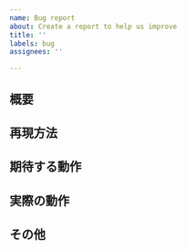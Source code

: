 ```yaml
---
name: Bug report
about: Create a report to help us improve
title: ''
labels: bug
assignees: ''

---
```


## 概要
<!-- バグの概要。簡潔に書いてください。 -->

## 再現方法
<!-- スクリーンショットなども用いて詳細に記載してください。 -->

## 期待する動作


## 実際の動作


## その他
